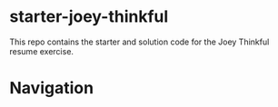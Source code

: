 # starter-joey-thinkful

This repo contains the starter and solution code for the Joey Thinkful resume exercise.
# Navigation
